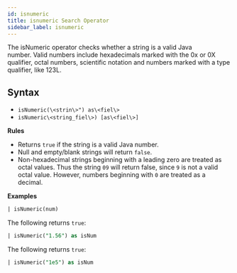 ```yaml
---
id: isnumeric
title: isnumeric Search Operator
sidebar_label: isnumeric
---
```






The isNumeric operator checks whether a string is a valid Java number. Valid numbers include hexadecimals marked with the 0x or 0X qualifier, octal numbers, scientific notation and numbers marked with a type qualifier, like 123L.

## Syntax

* `isNumeric(\<strin\>") as\<fiel\>`
* `isNumeric\<string_fiel\>) [as\<fiel\>]`

**Rules**

* Returns `true` if the string is a valid Java number.
* Null and empty/blank strings will return `false`.
* Non-hexadecimal strings beginning with a leading zero are treated as octal values. Thus the string `09` will return false, since `9` is not a valid octal value. However, numbers beginning with `0` are treated as a decimal.

**Examples**

```sql
| isNumeric(num)
```

The following returns `true`:

```sql
| isNumeric("1.56") as isNum
```

The following returns `true`:

```sql
| isNumeric("1e5") as isNum
```
